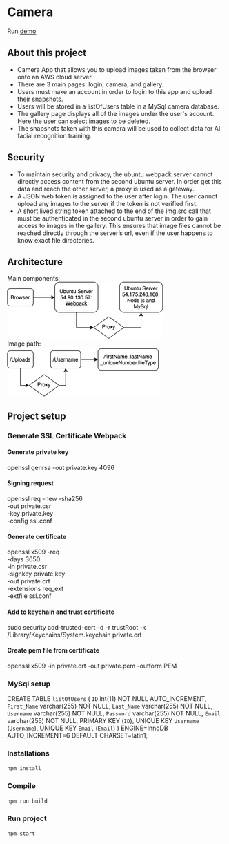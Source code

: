 # Camera
Run [demo](https://54.90.130.57/#/)  
## About this project
* Camera App that allows you to upload images taken from the browser onto an AWS cloud server. 
* There are 3 main pages: login, camera, and gallery.
* Users must make an account in order to login to this app and upload their snapshots.
* Users will be stored in a listOfUsers table in a MySql camera database.
* The gallery page displays all of the images under the user's account. Here the user can select images to be deleted.
* The snapshots taken with this camera will be used to collect data for AI facial recognition training.
## Security
* To maintain security and privacy, the ubuntu webpack server cannot directly access content from the second ubuntu server. In order get this data and reach the other server, a proxy is used as a gateway.
* A JSON web token is assigned to the user after login. The user cannot upload any images to the server if the token is not verified first.
* A short lived string token attached to the end of the img.src call that must be authenticated in the second ubuntu server in order to gain access to images in the gallery. This ensures that image files cannot be reached directly through the server’s url, even if the user happens to know exact file directories. 

## Architecture
Main components:  
![Diagram](https://github.com/maggiezhou06/camera/blob/master/ubuntu_webpack_server/architecture.png)  
Image path:  
![Diagram](https://github.com/maggiezhou06/camera/blob/master/ubuntu_webpack_server/image_path.png)


## Project setup

### Generate SSL Certificate Webpack
#### Generate private key
openssl genrsa -out private.key 4096
#### Signing request
openssl req -new -sha256 \
    -out private.csr \
    -key private.key \
    -config ssl.conf 
#### Generate certificate
openssl x509 -req \
    -days 3650 \
    -in private.csr \
    -signkey private.key \
    -out private.crt \
    -extensions req_ext \
    -extfile ssl.conf
#### Add to keychain and trust certificate
sudo security add-trusted-cert -d -r trustRoot -k /Library/Keychains/System.keychain private.crt
#### Create pem file from certificate
openssl x509 -in private.crt -out private.pem -outform PEM

### MySql setup
CREATE TABLE `listOfUsers` (
  `ID` int(11) NOT NULL AUTO_INCREMENT,
  `First_Name` varchar(255) NOT NULL,
  `Last_Name` varchar(255) NOT NULL,
  `Username` varchar(255) NOT NULL,
  `Password` varchar(255) NOT NULL,
  `Email` varchar(255) NOT NULL,
  PRIMARY KEY (`ID`),
  UNIQUE KEY `Username` (`Username`),
  UNIQUE KEY `Email` (`Email`)
) ENGINE=InnoDB AUTO_INCREMENT=6 DEFAULT CHARSET=latin1;

### Installations
```
npm install
```
### Compile
```
npm run build
```
### Run project
```
npm start
```
